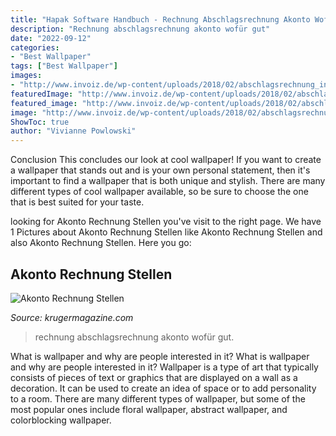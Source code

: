 ```yaml
---
title: "Hapak Software Handbuch - Rechnung Abschlagsrechnung Akonto Wofür Gut"
description: "Rechnung abschlagsrechnung akonto wofür gut"
date: "2022-09-12"
categories:
- "Best Wallpaper"
tags: ["Best Wallpaper"]
images:
- "http://www.invoiz.de/wp-content/uploads/2018/02/abschlagsrechnung_invoiz_fin.png"
featuredImage: "http://www.invoiz.de/wp-content/uploads/2018/02/abschlagsrechnung_invoiz_fin.png"
featured_image: "http://www.invoiz.de/wp-content/uploads/2018/02/abschlagsrechnung_invoiz_fin.png"
image: "http://www.invoiz.de/wp-content/uploads/2018/02/abschlagsrechnung_invoiz_fin.png"
ShowToc: true
author: "Vivianne Powlowski"
---
```



Conclusion
This concludes our look at cool wallpaper! If you want to create a wallpaper that stands out and is your own personal statement, then it's important to find a wallpaper that is both unique and stylish. There are many different types of cool wallpaper available, so be sure to choose the one that is best suited for your taste.

	

		
looking for Akonto Rechnung Stellen you've visit to the right page. We have 1 Pictures about Akonto Rechnung Stellen like Akonto Rechnung Stellen and also Akonto Rechnung Stellen. Here you go:
		
    
## Akonto Rechnung Stellen

<img loading=lazy src="http://www.invoiz.de/wp-content/uploads/2018/02/abschlagsrechnung_invoiz_fin.png" onerror="this.onerror=null;this.src='https://tse2.mm.bing.net/th?id=OIP.j9GG5CL7GGAOO07xHjATWgHaKc&amp;pid=15.1';" alt="Akonto Rechnung Stellen">

_Source: krugermagazine.com_

>rechnung abschlagsrechnung akonto wofür gut. 

	

What is wallpaper and why are people interested in it?
What is wallpaper and why are people interested in it?
Wallpaper is a type of art that typically consists of pieces of text or graphics that are displayed on a wall as a decoration. It can be used to create an idea of space or to add personality to a room. There are many different types of wallpaper, but some of the most popular ones include floral wallpaper, abstract wallpaper, and colorblocking wallpaper.

